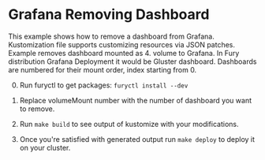 # Grafana Removing Dashboard

This example shows how to remove a dashboard from Grafana. Kustomization file supports customizing resources via JSON patches. Example removes dashboard mounted as 4. volume to Grafana. In Fury distribution Grafana Deployment it would be Gluster dashboard. Dashboards are numbered for their mount order, index starting from 0.

0. Run furyctl to get packages: `furyctl install --dev`

1. Replace volumeMount number with the number of dashboard you want to remove.

2. Run `make build` to see output of kustomize with your modifications.

3. Once you're satisfied with generated output run `make deploy` to deploy it on your cluster.
